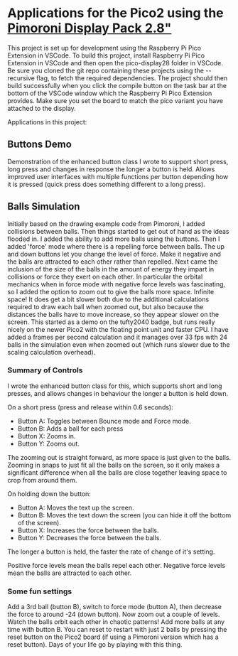 # Applications for the Pico2 using the [Pimoroni Display Pack 2.8"](https://shop.pimoroni.com/products/pico-display-pack-2-8)

This project is set up for development using the Raspberry Pi Pico Extension in VSCode. To build this project, install Raspberry Pi Pico Extension in VSCode and then open the pico-display28 folder in VSCode. Be sure you cloned the git repo containing these projects using the --recursive flag, to fetch the required dependencies. The project should then build successfully when you click the compile button on the task bar at the bottom of the VSCode window which the Raspberry Pi Pico Extension provides. Make sure you set the board to match the pico variant you have attached to the display.

Applications in this project:

## Buttons Demo

Demonstration of the enhanced button class I wrote to support short press, long press and changes in response the longer a button is held. Allows improved user interfaces with multiple functions per button depending how it is pressed (quick press does something different to a long press).

## Balls Simulation

Initially based on the drawing example code from Pimoroni, I added collisions between balls. Then things started to get out of hand as the ideas flooded in. I added the ability to add more balls using the buttons. Then I added 'force' mode where there is a repelling force between balls. The up and down buttons let you change the level of force. Make it negative and the balls are attracted to each other rather than repelled. Next came the inclusion of the size of the balls in the amount of energy they impart in collisions or force they exert on each other. In particular the orbital mechanics when in force mode with negative force levels was fascinating, so I added the option to zoom out to give the balls more space. Infinite space! It does get a bit slower both due to the additional calculations required to draw each ball when zoomed out, but also because the distances the balls have to move increase, so they appear slower on the screen. This started as a demo on the tufty2040 badge, but runs really nicely on the newer Pico2 with the floating point unit and faster CPU. I have added a frames per second calculation and it manages over 33 fps with 24 balls in the simulation even when zoomed out (which runs slower due to the scaling calculation overhead).

### Summary of Controls

I wrote the enhanced button class for this, which supports short and long presses, and allows changes in behaviour the longer a button is held down.

On a short press (press and release within 0.6 seconds):

- Button A: Toggles between Bounce mode and Force mode.
- Button B: Adds a ball for each press
- Button X: Zooms in.
- Button Y: Zooms out.

The zooming out is straight forward, as more space is just given to the balls. Zooming in snaps to just fit all the balls on the screen, so it only makes a significant difference when all the balls are close together leaving space to crop from around them.

On holding down the button:

- Button A: Moves the text up the screen.
- Button B: Moves the text down the screen (you can hide it off the bottom of the screen).
- Button X: Increases the force between the balls.
- Button Y: Decreases the force between the balls.

The longer a button is held, the faster the rate of change of it's setting.

Positive force levels mean the balls repel each other. Negative force levels mean the balls are attracted to each other.

### Some fun settings

Add a 3rd ball (button B), switch to force mode (button A), then decrease the force to around -24 (down button). Now zoom out a couple of levels. Watch the balls orbit each other in chaotic patterns! Add more balls at any time with button B. You can reset to restart with just 2 balls by pressing the reset button on the Pico2 board (if using a Pimoroni version which has a reset button). Days of your life go by playing with this thing.
